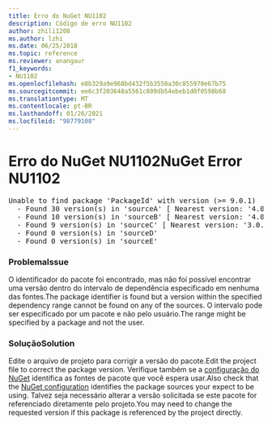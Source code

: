```yaml
---
title: Erro do NuGet NU1102
description: Código de erro NU1102
author: zhili1208
ms.author: lzhi
ms.date: 06/25/2018
ms.topic: reference
ms.reviewer: anangaur
f1_keywords:
- NU1102
ms.openlocfilehash: e8b329a9e968bd432f5b3550a30c855970e67b75
ms.sourcegitcommit: ee6c3f203648a5561c809db54ebeb1d0f0598b68
ms.translationtype: MT
ms.contentlocale: pt-BR
ms.lasthandoff: 01/26/2021
ms.locfileid: "98779108"
---
```

# <a name="nuget-error-nu1102"></a><span data-ttu-id="86cb2-103">Erro do NuGet NU1102</span><span class="sxs-lookup"><span data-stu-id="86cb2-103">NuGet Error NU1102</span></span>

<pre>Unable to find package 'PackageId' with version (>= 9.0.1)<br/>  - Found 30 version(s) in 'sourceA' [ Nearest version: '4.0.0' ]<br/>  - Found 10 version(s) in 'sourceB' [ Nearest version: '4.0.0-rc-2129' ]<br/>  - Found 9 version(s) in 'sourceC' [ Nearest version: '3.0.0-beta-00032' ]<br/>  - Found 0 version(s) in 'sourceD'<br/>  - Found 0 version(s) in 'sourceE'</pre>

### <a name="issue"></a><span data-ttu-id="86cb2-104">Problema</span><span class="sxs-lookup"><span data-stu-id="86cb2-104">Issue</span></span>
<span data-ttu-id="86cb2-105">O identificador do pacote foi encontrado, mas não foi possível encontrar uma versão dentro do intervalo de dependência especificado em nenhuma das fontes.</span><span class="sxs-lookup"><span data-stu-id="86cb2-105">The package identifier is found but a version within the specified dependency range cannot be found on any of the sources.</span></span> <span data-ttu-id="86cb2-106">O intervalo pode ser especificado por um pacote e não pelo usuário.</span><span class="sxs-lookup"><span data-stu-id="86cb2-106">The range might be specified by a package and not the user.</span></span>

### <a name="solution"></a><span data-ttu-id="86cb2-107">Solução</span><span class="sxs-lookup"><span data-stu-id="86cb2-107">Solution</span></span>
<span data-ttu-id="86cb2-108">Edite o arquivo de projeto para corrigir a versão do pacote.</span><span class="sxs-lookup"><span data-stu-id="86cb2-108">Edit the project file to correct the package version.</span></span> <span data-ttu-id="86cb2-109">Verifique também se a [configuração do NuGet](../../consume-packages/Configuring-NuGet-Behavior.md) identifica as fontes de pacote que você espera usar.</span><span class="sxs-lookup"><span data-stu-id="86cb2-109">Also check that the [NuGet configuration](../../consume-packages/Configuring-NuGet-Behavior.md) identifies the package sources your expect to be using.</span></span> <span data-ttu-id="86cb2-110">Talvez seja necessário alterar a versão solicitada se este pacote for referenciado diretamente pelo projeto.</span><span class="sxs-lookup"><span data-stu-id="86cb2-110">You may need to change the requested version if this package is referenced by the project directly.</span></span>

